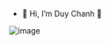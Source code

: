 - 👋 Hi, I’m Duy Chanh 🫡

![image](https://github.com/Chanhpd/Chanhpd/assets/92411322/72925384-300c-402b-a01f-b2f691749a3c)

<!---
- 👀 I’m interested in ...
- 🌱 I’m currently learning ...
- 💞️ I’m looking to collaborate on ...
- 📫 How to reach me ...
Chanhpd/Chanhpd is a ✨ special ✨ repository because its `README.md` (this file) appears on your GitHub profile.
You can click the Preview link to take a look at your changes.
--->
